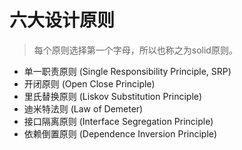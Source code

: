 # 六大设计原则
> 每个原则选择第一个字母，所以也称之为solid原则。
- 单一职责原则 (Single Responsibility Principle, SRP)
- 开闭原则 (Open Close Principle)
- 里氏替换原则 (Liskov Substitution Principle)
- 迪米特法则 (Law of Demeter)
- 接口隔离原则 (Interface Segregation Principle)
- 依赖倒置原则 (Dependence Inversion Principle)